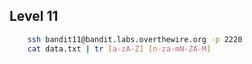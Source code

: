 
## Level 11 ##

```bash
	ssh bandit11@bandit.labs.overthewire.org -p 2220
	cat data.txt | tr [a-zA-Z] [n-za-mN-ZA-M]
```